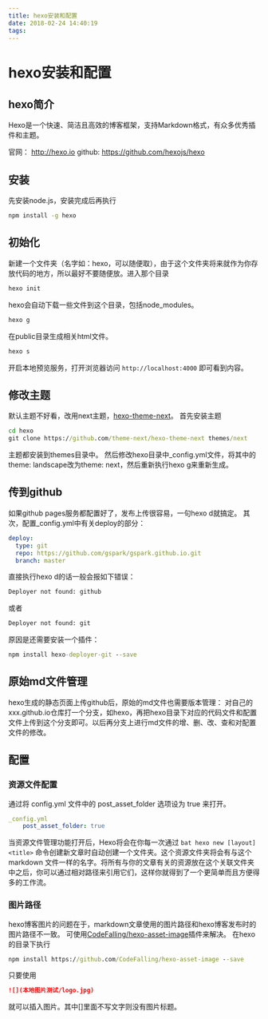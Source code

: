 ```yaml
---
title: hexo安装和配置
date: 2018-02-24 14:40:19
tags:
---
```

# hexo安装和配置

## hexo简介

Hexo是一个快速、简洁且高效的博客框架，支持Markdown格式，有众多优秀插件和主题。

官网： <http://hexo.io>
github: <https://github.com/hexojs/hexo>

## 安装

先安装node.js，安装完成后再执行

```bat
npm install -g hexo
```

## 初始化

新建一个文件夹（名字如：hexo，可以随便取），由于这个文件夹将来就作为你存放代码的地方，所以最好不要随便放。进入那个目录

```bat
hexo init
```

hexo会自动下载一些文件到这个目录，包括node_modules。

```bat
hexo g
```

在public目录生成相关html文件。

```bat
hexo s
```

开启本地预览服务，打开浏览器访问 `http://localhost:4000` 即可看到内容。

## 修改主题

默认主题不好看，改用next主题，[hexo-theme-next](https://github.com/theme-next/hexo-theme-next)。
首先安装主题

```bat
cd hexo
git clone https://github.com/theme-next/hexo-theme-next themes/next
```

主题都安装到themes目录中。
然后修改hexo目录中_config.yml文件，将其中的theme: landscape改为theme: next，然后重新执行hexo g来重新生成。

## 传到github

如果github pages服务都配置好了，发布上传很容易，一句hexo d就搞定。
其次，配置_config.yml中有关deploy的部分：

```yaml
deploy:
  type: git
  repo: https://github.com/gspark/gspark.github.io.git
  branch: master
```

直接执行hexo d的话一般会报如下错误：

```bat
Deployer not found: github
```

或者

```bat
Deployer not found: git
```

原因是还需要安装一个插件：

```bat
npm install hexo-deployer-git --save
```

## 原始md文件管理

hexo生成的静态页面上传github后，原始的md文件也需要版本管理：
对自己的xxx.github.io仓库打一个分支，如hexo，再把hexo目录下对应的代码文件和配置文件上传到这个分支即可。以后再分支上进行md文件的增、删、改、查和对配置文件的修改。

## 配置

### 资源文件配置

通过将 config.yml 文件中的 post_asset_folder 选项设为 true 来打开。

```yaml
_config.yml
    post_asset_folder: true
```

当资源文件管理功能打开后，Hexo将会在你每一次通过 `bat hexo new [layout] <title>` 命令创建新文章时自动创建一个文件夹。这个资源文件夹将会有与这个 markdown 文件一样的名字。将所有与你的文章有关的资源放在这个关联文件夹中之后，你可以通过相对路径来引用它们，这样你就得到了一个更简单而且方便得多的工作流。

### 图片路径

hexo博客图片的问题在于，markdown文章使用的图片路径和hexo博客发布时的图片路径不一致。
可使用[CodeFalling/hexo-asset-image](https://github.com/CodeFalling/hexo-asset-image)插件来解决。
在hexo的目录下执行

```bat
npm install https://github.com/CodeFalling/hexo-asset-image --save
```

只要使用

```markdown
![](本地图片测试/logo.jpg)
```

就可以插入图片。其中[]里面不写文字则没有图片标题。